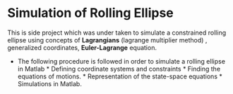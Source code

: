 # Simulation of Rolling Ellipse

This is side project which was under taken to simulate a constrained rolling ellipse using concepts of **Lagrangians** (lagrange multiplier method) , 
generalized coordinates, **Euler-Lagrange** equation. 
* The following procedure is followed in order to simulate a rolling ellipse in Matlab
      * Defining coordinate systems and constraints
      * Finding the equations of motions.
      * Representation of the state-space equations
      * Simulations in Matlab.


